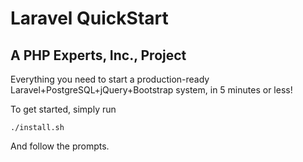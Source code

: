 # Laravel QuickStart
## A PHP Experts, Inc., Project

Everything you need to start a production-ready Laravel+PostgreSQL+jQuery+Bootstrap system, in 5 minutes or less! 

To get started, simply run 

    ./install.sh

And follow the prompts.
